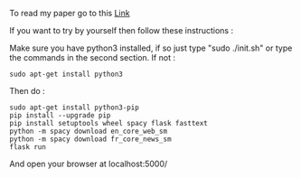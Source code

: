To read my paper go to this [Link](https://nbviewer.org/github/MaelBrocher/University-of-Kent-2021-Thesis/blob/main/dissertation/maeb3_dissertation.pdf)

If you want to try by yourself then follow these instructions :

Make sure you have python3 installed, if so just type "sudo ./init.sh" or type the commands in the second section.
If not : 

    sudo apt-get install python3

Then do :

    sudo apt-get install python3-pip
    pip install --upgrade pip
    pip install setuptools wheel spacy flask fasttext
    python -m spacy download en_core_web_sm
    python -m spacy download fr_core_news_sm
    flask run 

And open your browser at localhost:5000/